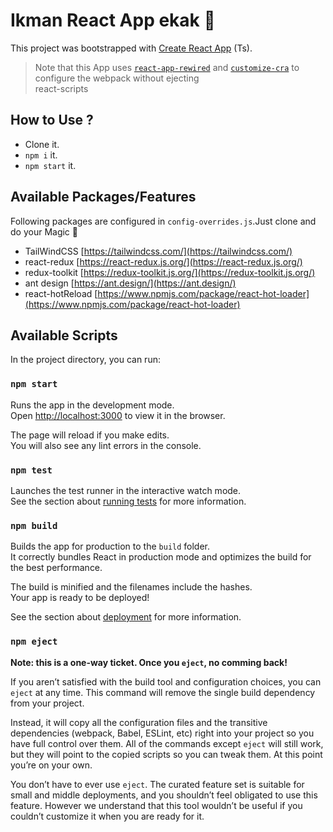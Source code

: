 # Ikman React App ekak 🤠

This project was bootstrapped with [Create React App](https://github.com/facebook/create-react-app) (Ts).
> Note that this App uses [`react-app-rewired`](https://www.npmjs.com/package/react-app-rewired) and [`customize-cra`](https://www.npmjs.com/package/customize-cra) to configure the webpack without ejecting\
react-scripts
## How to Use ?
- Clone it.
- `npm i` it.
- `npm start` it.
## Available Packages/Features
Following packages are configured in `config-overrides.js`.Just clone and do your Magic 🍄
- TailWindCSS [https://tailwindcss.com/](https://tailwindcss.com/)
- react-redux [https://react-redux.js.org/](https://react-redux.js.org/)
- redux-toolkit [https://redux-toolkit.js.org/](https://redux-toolkit.js.org/)
- ant design [https://ant.design/](https://ant.design/)
- react-hotReload [https://www.npmjs.com/package/react-hot-loader](https://www.npmjs.com/package/react-hot-loader)

## Available Scripts

In the project directory, you can run:

### `npm start`

Runs the app in the development mode.\
Open [http://localhost:3000](http://localhost:3000) to view it in the browser.

The page will reload if you make edits.\
You will also see any lint errors in the console.

### `npm test`

Launches the test runner in the interactive watch mode.\
See the section about [running tests](https://facebook.github.io/create-react-app/docs/running-tests) for more information.

### `npm build`

Builds the app for production to the `build` folder.\
It correctly bundles React in production mode and optimizes the build for the best performance.

The build is minified and the filenames include the hashes.\
Your app is ready to be deployed!

See the section about [deployment](https://facebook.github.io/create-react-app/docs/deployment) for more information.

### `npm eject`

**Note: this is a one-way ticket. Once you `eject`, no comming back!**

If you aren’t satisfied with the build tool and configuration choices, you can `eject` at any time. This command will remove the single build dependency from your project.

Instead, it will copy all the configuration files and the transitive dependencies (webpack, Babel, ESLint, etc) right into your project so you have full control over them. All of the commands except `eject` will still work, but they will point to the copied scripts so you can tweak them. At this point you’re on your own.

You don’t have to ever use `eject`. The curated feature set is suitable for small and middle deployments, and you shouldn’t feel obligated to use this feature. However we understand that this tool wouldn’t be useful if you couldn’t customize it when you are ready for it.

